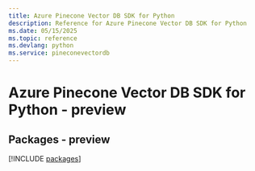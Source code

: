 ```yaml
---
title: Azure Pinecone Vector DB SDK for Python
description: Reference for Azure Pinecone Vector DB SDK for Python
ms.date: 05/15/2025
ms.topic: reference
ms.devlang: python
ms.service: pineconevectordb
---
```

# Azure Pinecone Vector DB SDK for Python - preview
## Packages - preview
[!INCLUDE [packages](pinecone-vector-db-index.md)]